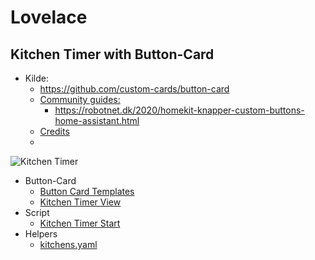 # Lovelace

## Kitchen Timer with Button-Card

* Kilde: 
  * https://github.com/custom-cards/button-card
  * [Community guides:](https://github.com/custom-cards/button-card#community-guides)
    * https://robotnet.dk/2020/homekit-knapper-custom-buttons-home-assistant.html
  * [Credits](https://github.com/custom-cards/button-card#credits)
  *

![Kitchen Timer](./button-card/images/Sk%C3%A6rmbillede%20fra%202022-12-27%2017-16-05.png)

* Button-Card
  * [Button Card Templates](./button-card/ButtonCardTemplates.md)
  * [Kitchen Timer View](./button-card/KitchenTimerview.md)
* Script
  * [Kitchen Timer Start](./button-card/KitchenTimerStart.md)
* Helpers
  * [kitchens.yaml](./button-card/KitchensTimerYaml.md)
